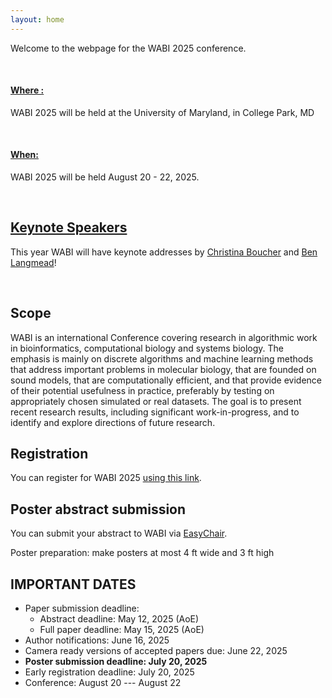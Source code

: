```yaml
---
layout: home
---
```


Welcome to the webpage for the WABI 2025 conference.  

<br>

#### <u> Where : </u>
WABI 2025 will be held at the University of Maryland, in College Park, MD 

<br>

#### <u> When: </u>
WABI 2025 will be held August 20 - 22, 2025.

<br>

## <u> Keynote Speakers </u>

This year WABI will have keynote addresses by [Christina Boucher](https://www.christinaboucher.com/) and [Ben Langmead](https://www.langmead-lab.org/)!

<br>

## Scope

WABI is an international Conference covering research in algorithmic work in bioinformatics, computational biology and systems biology. The emphasis is mainly on discrete algorithms and machine learning methods that address important problems in molecular biology, that are founded on sound models, that are computationally efficient, and that provide evidence of their potential usefulness in practice, preferably by testing on appropriately chosen simulated or real datasets. The goal is to present recent research results, including significant work-in-progress, and to identify and explore directions of future research. 

## Registration

You can register for WABI 2025 [using this link](https://go.umd.edu/wabi25payment).

## Poster abstract submission

You can submit your abstract to WABI via [EasyChair](https://easychair.org/conferences/?conf=wabi2025).

Poster preparation: make posters at most 4 ft wide and 3 ft high


## IMPORTANT DATES

* Paper submission deadline: 
  * Abstract deadline: May 12, 2025 (AoE)
  * Full paper deadline: May 15, 2025 (AoE)
* Author notifications: June 16, 2025
* Camera ready versions of accepted papers due: June 22, 2025
* <strong>Poster submission deadline: July 20, 2025</strong>
* Early registration deadline: July 20, 2025
* Conference: August 20 --- August 22

